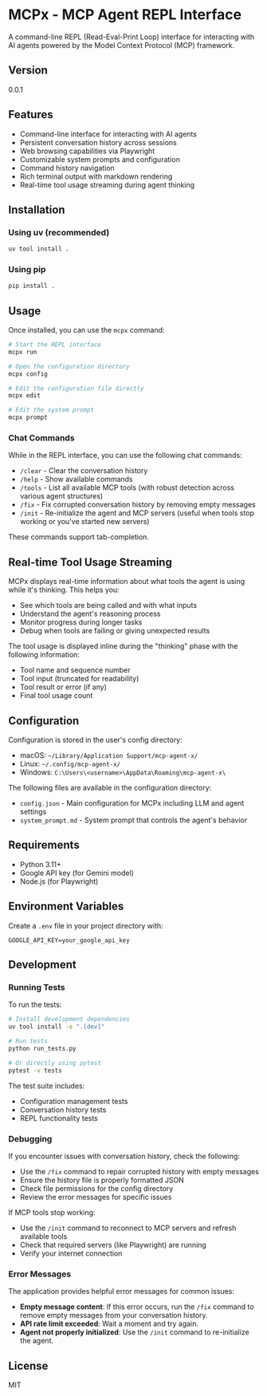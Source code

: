 # MCPx - MCP Agent REPL Interface

A command-line REPL (Read-Eval-Print Loop) interface for interacting with AI agents powered by the Model Context Protocol (MCP) framework.

## Version
0.0.1

## Features

- Command-line interface for interacting with AI agents
- Persistent conversation history across sessions
- Web browsing capabilities via Playwright
- Customizable system prompts and configuration
- Command history navigation
- Rich terminal output with markdown rendering
- Real-time tool usage streaming during agent thinking

## Installation

### Using uv (recommended)

```bash
uv tool install .
```

### Using pip

```bash
pip install .
```

## Usage

Once installed, you can use the `mcpx` command:

```bash
# Start the REPL interface
mcpx run

# Open the configuration directory
mcpx config

# Edit the configuration file directly
mcpx edit

# Edit the system prompt 
mcpx prompt
```

### Chat Commands

While in the REPL interface, you can use the following chat commands:

- `/clear` - Clear the conversation history
- `/help` - Show available commands
- `/tools` - List all available MCP tools (with robust detection across various agent structures)
- `/fix` - Fix corrupted conversation history by removing empty messages
- `/init` - Re-initialize the agent and MCP servers (useful when tools stop working or you've started new servers)

These commands support tab-completion.

## Real-time Tool Usage Streaming

MCPx displays real-time information about what tools the agent is using while it's thinking. This helps you:

- See which tools are being called and with what inputs
- Understand the agent's reasoning process
- Monitor progress during longer tasks
- Debug when tools are failing or giving unexpected results

The tool usage is displayed inline during the "thinking" phase with the following information:
- Tool name and sequence number
- Tool input (truncated for readability)
- Tool result or error (if any)
- Final tool usage count

## Configuration

Configuration is stored in the user's config directory:
- macOS: `~/Library/Application Support/mcp-agent-x/`
- Linux: `~/.config/mcp-agent-x/`
- Windows: `C:\Users\<username>\AppData\Roaming\mcp-agent-x\`

The following files are available in the configuration directory:
- `config.json` - Main configuration for MCPx including LLM and agent settings
- `system_prompt.md` - System prompt that controls the agent's behavior

## Requirements

- Python 3.11+
- Google API key (for Gemini model)
- Node.js (for Playwright)

## Environment Variables

Create a `.env` file in your project directory with:

```
GOOGLE_API_KEY=your_google_api_key
```

## Development

### Running Tests

To run the tests:

```bash
# Install development dependencies
uv tool install -e ".[dev]"

# Run tests
python run_tests.py

# Or directly using pytest
pytest -v tests
```

The test suite includes:
- Configuration management tests
- Conversation history tests
- REPL functionality tests

### Debugging

If you encounter issues with conversation history, check the following:
- Use the `/fix` command to repair corrupted history with empty messages
- Ensure the history file is properly formatted JSON
- Check file permissions for the config directory
- Review the error messages for specific issues

If MCP tools stop working:
- Use the `/init` command to reconnect to MCP servers and refresh available tools
- Check that required servers (like Playwright) are running
- Verify your internet connection

### Error Messages

The application provides helpful error messages for common issues:
- **Empty message content**: If this error occurs, run the `/fix` command to remove empty messages from your conversation history.
- **API rate limit exceeded**: Wait a moment and try again.
- **Agent not properly initialized**: Use the `/init` command to re-initialize the agent.

## License

MIT
